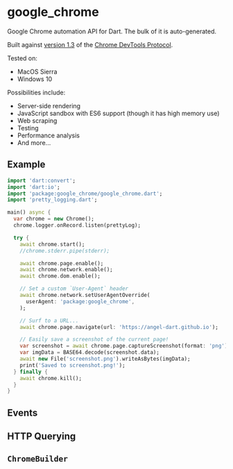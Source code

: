 # google_chrome
Google Chrome automation API for Dart.
The bulk of it is auto-generated.

Built against
[version 1.3](https://chromedevtools.github.io/devtools-protocol/1-3)
of the
[Chrome DevTools Protocol](https://chromedevtools.github.io/devtools-protocol).

Tested on:
* MacOS Sierra
* Windows 10

Possibilities include:
* Server-side rendering
* JavaScript sandbox with ES6 support (though it has high memory use)
* Web scraping
* Testing
* Performance analysis
* And more...

## Example
```dart
import 'dart:convert';
import 'dart:io';
import 'package:google_chrome/google_chrome.dart';
import 'pretty_logging.dart';

main() async {
  var chrome = new Chrome();
  chrome.logger.onRecord.listen(prettyLog);

  try {
    await chrome.start();
    //chrome.stderr.pipe(stderr);

    await chrome.page.enable();
    await chrome.network.enable();
    await chrome.dom.enable();

    // Set a custom `User-Agent` header
    await chrome.network.setUserAgentOverride(
      userAgent: 'package:google_chrome',
    );

    // Surf to a URL...
    await chrome.page.navigate(url: 'https://angel-dart.github.io');

    // Easily save a screenshot of the current page!
    var screenshot = await chrome.page.captureScreenshot(format: 'png');
    var imgData = BASE64.decode(screenshot.data);
    await new File('screenshot.png').writeAsBytes(imgData);
    print('Saved to screenshot.png!');
  } finally {
    await chrome.kill();
  }
}
```

## Events

## HTTP Querying

## `ChromeBuilder`